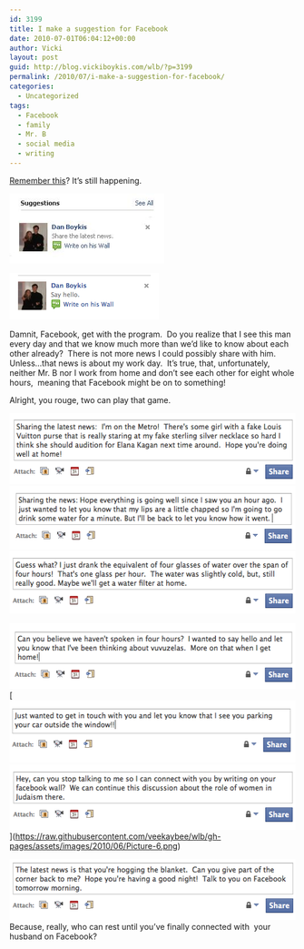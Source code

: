 ```yaml
---
id: 3199
title: I make a suggestion for Facebook
date: 2010-07-01T06:04:12+00:00
author: Vicki
layout: post
guid: http://blog.vickiboykis.com/wlb/?p=3199
permalink: /2010/07/i-make-a-suggestion-for-facebook/
categories:
  - Uncategorized
tags:
  - Facebook
  - family
  - Mr. B
  - social media
  - writing
---
```

[Remember this](http://blog.vickiboykis.com/wlb/2010/01/22/facebooks-algorithm-is-still-off/)? It&#8217;s still happening.

[<img class="aligncenter size-full wp-image-3200" title="news" src="https://raw.githubusercontent.com/veekaybee/wlb/gh-pages/assets/images/2010/06/news.jpg" alt="" width="273" height="123" />](https://raw.githubusercontent.com/veekaybee/wlb/gh-pages/assets/images/2010/06/news.jpg)

[<img class="aligncenter size-full wp-image-3245" title="Picture 4" src="https://raw.githubusercontent.com/veekaybee/wlb/gh-pages/assets/images/2010/06/Picture-4.png" alt="" width="263" height="82" />](https://raw.githubusercontent.com/veekaybee/wlb/gh-pages/assets/images/2010/06/Picture-4.png)

Damnit, Facebook, get with the program.  Do you realize that I see this man every day and that we know much more than we&#8217;d like to know about each other already?  There is not more news I could possibly share with him.  Unless&#8230;that news is about my work day.  It&#8217;s true, that, unfortunately, neither Mr. B nor I work from home and don&#8217;t see each other for eight whole hours,  meaning that Facebook might be on to something!

Alright, you rouge, two can play that game.

[<img class="aligncenter size-full wp-image-3242" title="Picture 2" src="https://raw.githubusercontent.com/veekaybee/wlb/gh-pages/assets/images/2010/06/Picture-2.png" alt="" width="533" height="125" />](https://raw.githubusercontent.com/veekaybee/wlb/gh-pages/assets/images/2010/06/Picture-2.png)[<img class="aligncenter size-full wp-image-3243" title="Picture 3" src="https://raw.githubusercontent.com/veekaybee/wlb/gh-pages/assets/images/2010/06/Picture-3.png" alt="" width="539" height="112" />](https://raw.githubusercontent.com/veekaybee/wlb/gh-pages/assets/images/2010/06/Picture-3.png)[<img class="aligncenter size-full wp-image-3244" title="Picture 1" src="https://raw.githubusercontent.com/veekaybee/wlb/gh-pages/assets/images/2010/06/Picture-11.png" alt="" width="531" height="110" />](https://raw.githubusercontent.com/veekaybee/wlb/gh-pages/assets/images/2010/06/Picture-11.png)

[<img class="aligncenter size-full wp-image-3246" title="Picture 5" src="https://raw.githubusercontent.com/veekaybee/wlb/gh-pages/assets/images/2010/06/Picture-5.png" alt="" width="536" height="115" />](https://raw.githubusercontent.com/veekaybee/wlb/gh-pages/assets/images/2010/06/Picture-5.png)[<img class="aligncenter size-full wp-image-3247" title="Picture 6" src="https://raw.githubusercontent.com/veekaybee/wlb/gh-pages/assets/images/2010/06/Picture-6.png" alt="" width="534" height="110" />[<img class="aligncenter size-full wp-image-3248" title="Picture 7" src="https://raw.githubusercontent.com/veekaybee/wlb/gh-pages/assets/images/2010/06/Picture-7.png" alt="" width="532" height="115" />](https://raw.githubusercontent.com/veekaybee/wlb/gh-pages/assets/images/2010/06/Picture-7.png)](https://raw.githubusercontent.com/veekaybee/wlb/gh-pages/assets/images/2010/06/Picture-6.png)

[<img class="aligncenter size-full wp-image-3249" title="Picture 8" src="https://raw.githubusercontent.com/veekaybee/wlb/gh-pages/assets/images/2010/06/Picture-8.png" alt="" width="530" height="108" />](https://raw.githubusercontent.com/veekaybee/wlb/gh-pages/assets/images/2010/06/Picture-8.png) Because, really, who can rest until you&#8217;ve finally connected with  your husband on Facebook?